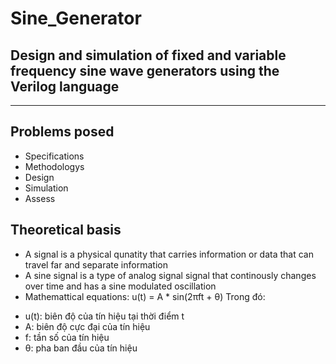 # Sine_Generator
Design and simulation of fixed and variable frequency sine wave generators using the Verilog language
---
***
## Problems posed
- Specifications
- Methodologys
- Design
- Simulation
- Assess
## Theoretical basis
- A signal is a physical qunatity that carries information or data that can travel far and separate information
- A sine signal is a type of analog signal signal that continously changes over time and has a sine modulated oscillation
- Mathemattical equations:
u(t) = A * sin(2πft + θ)
Trong đó:
* u(t): biên độ của tín hiệu tại thời điểm t
* A: biên độ cực đại của tín hiệu
* f: tần số của tín hiệu
* θ: pha ban đầu của tín hiệu
